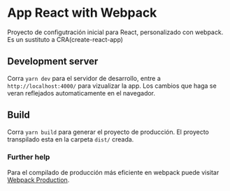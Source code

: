 # App React with Webpack

Proyecto de configutración inicial para React, personalizado con webpack. Es un sustituto a CRA(create-react-app)


## Development server

Corra `yarn dev` para el servidor de desarrollo, entre a `http://localhost:4000/` para vizualizar la app. Los cambios que haga se veran reflejados automaticamente en el navegador.

## Build

Corra `yarn build` para generar el proyecto de producción. El proyecto transpilado esta en la carpeta `dist/` creada.


### Further help

Para el compilado de producción más eficiente en webpack puede visitar [Webpack Production](https://webpack.js.org/guides/production/).
